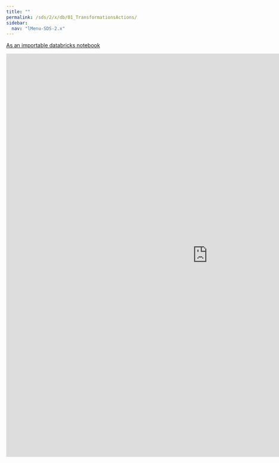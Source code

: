 ```yaml
---
title: ""
permalink: /sds/2/x/db/01_TransformationsActions/
sidebar:
  nav: "lMenu-SDS-2.x"
---
```


[As an importable databricks notebook](https://lamastex.github.io/scalable-data-science/sds/2/x/db/01_TransformationsActions.html)

<iframe src="https://lamastex.github.io/scalable-data-science/sds/2/x/db/01_TransformationsActions" width="1080" height="1080" frameborder="0"></iframe>
